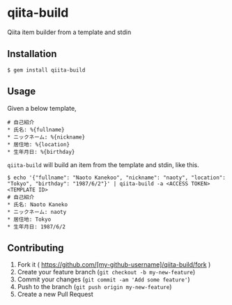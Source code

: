 # qiita-build

Qiita item builder from a template and stdin

## Installation

```
$ gem install qiita-build
```

## Usage

Given a below template,

```
# 自己紹介
* 氏名: %{fullname}
* ニックネーム: %{nickname}
* 居住地: %{location}
* 生年月日: %{birthday}
```

`qiita-build` will build an item from the template and stdin, like this.

```
$ echo '{"fullname": "Naoto Kanekoo", "nickname": "naoty", "location": "Tokyo", "birthday": "1987/6/2"}' | qiita-build -a <ACCESS TOKEN> <TEMPLATE ID>
# 自己紹介
* 氏名: Naoto Kaneko
* ニックネーム: naoty
* 居住地: Tokyo
* 生年月日: 1987/6/2
```

## Contributing

1. Fork it ( https://github.com/[my-github-username]/qiita-build/fork )
2. Create your feature branch (`git checkout -b my-new-feature`)
3. Commit your changes (`git commit -am 'Add some feature'`)
4. Push to the branch (`git push origin my-new-feature`)
5. Create a new Pull Request
